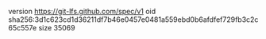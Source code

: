 version https://git-lfs.github.com/spec/v1
oid sha256:3d1c623cd1d36211df7b46e0457e0481a559ebd0b6afdfef729fb3c2c65c557e
size 35069

